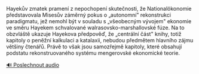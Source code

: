 
Hayekův zmatek pramení z nepochopení skutečnosti, že Nationalökonomie představovala Misesův záměrný pokus o „autonomní" rekonstrukci paradigmatu, jež nemohl být v souladu s „všeobecným vývojem" ekonomie ve směru Hayekem schvalované walrasovsko-marshallovské fúze. Na to obzvláště ukazuje Hayekova předpověď, že „centrální část" knihy, totiž kapitoly o peněžní kalkulaci a katalaxii, nebudou předmětem hlavního zájmu většiny čtenářů. Právě to však jsou samozřejmě kapitoly, které obsahují podstatu rekonstruovaného systému mengerovské ekonomické teorie.

[🔊 Poslechnout audio](/data/7-paragraphs/audio/chapter_185/para_009-Hayekv-zmatek-pramen-z-nepochopen-skutenosti.mp3)
